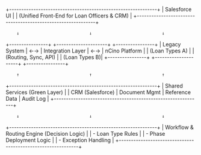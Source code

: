 +-------------------------------------------------------------+
|                        Salesforce UI                        |
|       (Unified Front-End for Loan Officers & CRM)           |
+-------------------------------------------------------------+

        ↓                          ↓                          ↓

+----------------+     +---------------------+     +----------------+
| Legacy System  | ←→ | Integration Layer    | ←→ | nCino Platform |
| (Loan Types A) |     | (Routing, Sync, API) |     | (Loan Types B)|
+----------------+     +---------------------+     +----------------+

        ↑                          ↑                          ↑

+-------------------------------------------------------------+
|                Shared Services (Green Layer)                |
| CRM (Salesforce) | Document Mgmt | Reference Data | Audit Log |
+-------------------------------------------------------------+

        ↓                          ↓                          ↓

+-------------------------------------------------------------+
|         Workflow & Routing Engine (Decision Logic)          |
|  - Loan Type Rules                                           |
|  - Phase Deployment Logic                                   |
|  - Exception Handling                                        |
+-------------------------------------------------------------+
